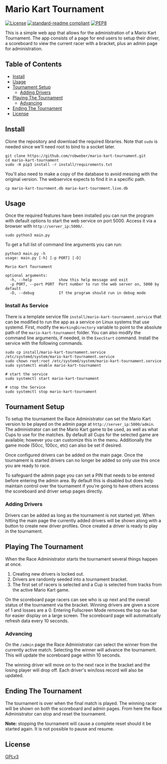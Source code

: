 # Mario Kart Tournament
[![License](https://img.shields.io/github/license/robweber/mario-kart-tournament)](https://github.com/robweber/mario-kart-tournament/blob/main/LICENSE)
[![standard-readme compliant](https://img.shields.io/badge/readme%20style-standard-brightgreen.svg)](https://github.com/RichardLitt/standard-readme)
[![PEP8](https://img.shields.io/badge/code%20style-pep8-orange.svg)](https://www.python.org/dev/peps/pep-0008/)

This is a simple web app that allows for the administration of a Mario Kart Tournament. The app consists of a page for end users to setup their driver, a scoreboard to view the current racer with a bracket, plus an admin page for administration.

## Table of Contents

- [Install](#install)
- [Usage](#usage)
- [Tournament Setup](#tournament-setup)
  - [Adding Drivers](#adding-drivers)
- [Playing The Tournament](#playing-the-tournament)
  - [Advancing](#advancing)
- [Ending The Tournament](#ending-the-tournament)
- [License](#license)

## Install

Clone the repository and download the required libraries. Note that `sudo` is needed since we'll need root to bind to a socket later.

```
git clone https://github.com/robweber/mario-kart-tournament.git
cd mario-kart-tournament
sudo -H pip3 install -r install/requirements.txt
```

You'll also need to make a copy of the database to avoid messing with the original version. The webservice expects to find it in a specific path.

```
cp mario-kart-tournment.db mario-kart-tournment.live.db
```

## Usage

Once the required features have been installed you can run the program with default options to start the web service on port 5000. Access it via a browser with `http://server_ip:5000/`.

```
sudo python3 main.py

```

To get a full list of command line arguments you can run:

```
python3 main.py -h
usage: main.py [-h] [-p PORT] [-D]

Mario Kart Tournament

optional arguments:
  -h, --help            show this help message and exit
  -p PORT, --port PORT  Port number to run the web server on, 5000 by default
  -D, --debug           If the program should run in debug mode
```

### Install As Service

There is a template service file `install/mario-kart-tournament.service` that can be modified to run the app as a service on Linux systems that use systemd. First, modify the `WorkingDirectory` variable to point to the absolute path of the `mario-kart-tournament` folder. You can also modify the command line arguments, if needed, in the `ExecStart` command. Install the service with the following commands.

```
sudo cp install/mario-kart-tournament.service /etc/systemd/system/mario-kart-tournament.service
sudo chown root:root /etc/systemd/system/mario-kart-tournament.service
sudo systemctl enable mario-kart-tournament

# start the service
sudo systemctl start mario-kart-tournament

# stop the Service
sudo systemctl stop mario-kart-tournament
```

## Tournament Setup

To setup the tournament the Race Administrator can set the Mario Kart version to be played on the admin page at `http://server_ip:5000/admin`. The administrator can set the Mario Kart game to be used, as well as what Cups to use for the matches. By default all Cups for the selected game are available; however you can customize this in the menu. Additionally the game mode (50cc, 100cc, etc) can also be set if desired.

Once configured drivers can be added on the main page. Once the tournament is started drivers can no longer be added so only use this once you are ready to race.

To safeguard the admin page you can set a PIN that needs to be entered before entering the admin area. By default this is disabled but does help maintain control over the tournament if you're going to have others access the scoreboard and driver setup pages directly.

### Adding Drivers

Drivers can be added as long as the tournament is not started yet. When hitting the main page the currently added drivers will be shown along with a button to create new driver profiles. Once created a driver is ready to play in the tournament.

## Playing The Tournament

When the Race Administrator starts the tournament several things happen at once.

1. Creating new drivers is locked out.
2. Drivers are randomly seeded into a tournament bracket.
3. The first set of racers is selected and a Cup is selected from tracks from the active Mario Kart game.

On the scoreboard page racers can see who is up next and the overall status of the tournament via the bracket. Winning drivers are given a score of 1 and losses are a 0. Entering Fullscreen Mode removes the top nav bar for easier display on a large screen. The scoreboard page will automatically refresh data every 10 seconds.

### Advancing

On the `/admin` page the Race Administrator can select the winner from the currently active match. Selecting the winner will advance the tournament. This will update the scoreboard page within 10 seconds.

The winning driver will move on to the next race in the bracket and the losing player will drop off. Each driver's win/loss record will also be updated.

## Ending The Tournament

The tournament is over when the final match is played. The winning racer will be shown on both the scoreboard and admin pages. From here the Race Administrator can stop and reset the tournament.

__Note:__ stopping the tournament will cause a complete reset should it be started again. It is not possible to pause and resume.

## License

[GPLv3](https://github.com/robweber/mario-kart-tournament/blob/main/LICENSE)
